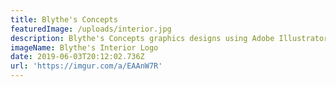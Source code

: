 ```yaml
---
title: Blythe's Concepts
featuredImage: /uploads/interior.jpg
description: Blythe's Concepts graphics designs using Adobe Illustrator and Photoshop.
imageName: Blythe's Interior Logo
date: 2019-06-03T20:12:02.736Z
url: 'https://imgur.com/a/EAAnW7R'
---
```


